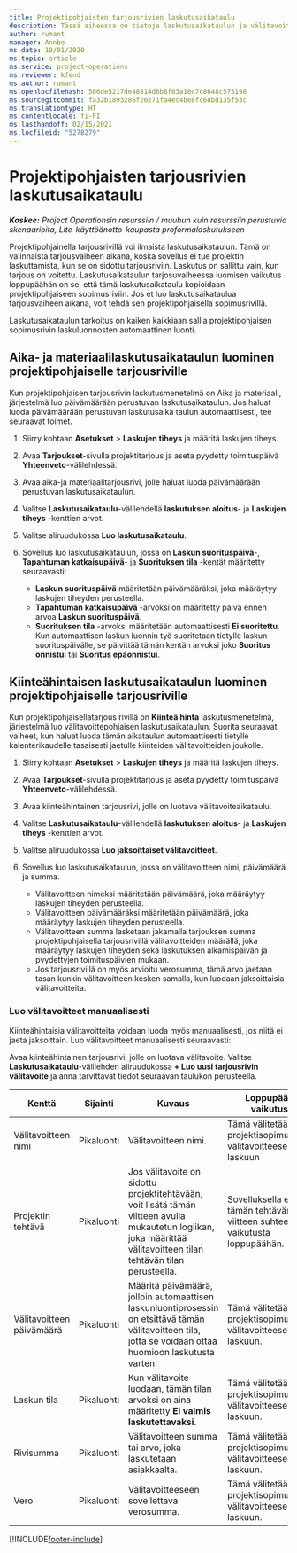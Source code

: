 ```yaml
---
title: Projektipohjaisten tarjousrivien laskutusaikataulu
description: Tässä aiheessa on tietoja laskutusaikataulun ja välitavoitteiden luomisesta tarjousriveille.
author: rumant
manager: Annbe
ms.date: 10/01/2020
ms.topic: article
ms.service: project-operations
ms.reviewer: kfend
ms.author: rumant
ms.openlocfilehash: 506de5217de48814d6b8f03a10c7c8648c575198
ms.sourcegitcommit: fa32b1893286f20271fa4ec4be8fc68bd135f53c
ms.translationtype: HT
ms.contentlocale: fi-FI
ms.lasthandoff: 02/15/2021
ms.locfileid: "5278279"
---
```

# <a name="invoice-schedules-on-project-based-quote-lines"></a>Projektipohjaisten tarjousrivien laskutusaikataulu

_**Koskee:** Project Operationsin resurssiin / muuhun kuin resurssiin perustuvia skenaarioita, Lite-käyttöönotto-kaupasta proformalaskutukseen_

Projektipohjainella tarjousrivillä voi ilmaista laskutusaikataulun. Tämä on valinnaista tarjousvaiheen aikana, koska sovellus ei tue projektin laskuttamista, kun se on sidottu tarjousriviin. Laskutus on sallittu vain, kun tarjous on voitettu. Laskutusaikataulun tarjosuvaiheessa luomisen vaikutus loppupäähän on se, että tämä laskutusaikataulu kopioidaan projektipohjaiseen sopimusriviin. Jos et luo laskutusaikataulua tarjousvaiheen aikana, voit tehdä sen projektipohjaisella sopimusrivillä.

Laskutusaikataulun tarkoitus on kaiken kaikkiaan sallia projektipohjaisen sopimusrivin laskuluonnosten automaattinen luonti. 

## <a name="create-a-time-and-material-invoice-schedule-for-a-project-based-quote-line"></a>Aika- ja materiaalilaskutusaikataulun luominen projektipohjaiselle tarjousriville

Kun projektipohjaisen tarjousrivin laskutusmenetelmä on Aika ja materiaali, järjestelmä luo päivämäärään perustuvan laskutusaikataulun. Jos haluat luoda päivämäärään perustuvan laskutusaika taulun automaattisesti, tee seuraavat toimet.

1. Siirry kohtaan **Asetukset** > **Laskujen tiheys** ja määritä laskujen tiheys.
2. Avaa **Tarjoukset**-sivulla projektitarjous ja aseta pyydetty toimituspäivä **Yhteenveto**-välilehdessä.
3. Avaa aika-ja materiaalitarjousrivi, jolle haluat luoda päivämäärään perustuvan laskutusaikataulun. 
4. Valitse **Laskutusaikataulu**-välilehdellä **laskutuksen aloitus**- ja **Laskujen tiheys** -kenttien arvot. 
5. Valitse aliruudukossa **Luo laskutusaikataulu**.
6. Sovellus luo laskutusaikataulun, jossa on **Laskun suorituspäivä**-, **Tapahtuman katkaisupäivä**- ja **Suorituksen tila** -kentät määritetty seuraavasti:

    - **Laskun suorituspäivä** määritetään päivämääräksi, joka määräytyy laskujen tiheyden perusteella.
    - **Tapahtuman katkaisupäivä** -arvoksi on määritetty päivä ennen arvoa **Laskun suorituspäivä**.
    - **Suorituksen tila** -arvoksi määritetään automaattisesti **Ei suoritettu**. Kun automaattisen laskun luonnin työ suoritetaan tietylle laskun suorituspäivälle, se päivittää tämän kentän arvoksi joko **Suoritus onnistui** tai **Suoritus epäonnistui**.

## <a name="create-a-fixed-price-invoice-schedule-for-a-project-based-quote-line"></a>Kiinteähintaisen laskutusaikataulun luominen projektipohjaiselle tarjousriville

Kun projektipohjaisellatarjous rivillä on **Kiinteä hinta** laskutusmenetelmä, järjestelmä luo välitavoittepohjaisen laskutusaikataulun. Suorita seuraavat vaiheet, kun haluat luoda tämän aikataulun automaattisesti tietylle kalenterikaudelle tasaisesti jaetulle kiinteiden välitavoitteiden joukolle.

1. Siirry kohtaan **Asetukset** > **Laskujen tiheys** ja määritä laskujen tiheys.
2. Avaa **Tarjoukset**-sivulla projektitarjous ja aseta pyydetty toimituspäivä **Yhteenveto**-välilehdessä.
3. Avaa kiinteähintainen tarjousrivi, jolle on luotava välitavoiteaikataulu. 
4. Valitse **Laskutusaikataulu**-välilehdellä **laskutuksen aloitus**- ja **Laskujen tiheys** -kenttien arvot. 
5. Valitse aliruudukossa **Luo jaksoittaiset välitavoitteet**.
6. Sovellus luo laskutusaikataulun, jossa on välitavoitteen nimi, päivämäärä ja summa.

    - Välitavoitteen nimeksi määritetään päivämäärä, joka määräytyy laskujen tiheyden perusteella.
    - Välitavoitteen päivämääräksi määritetään päivämäärä, joka määräytyy laskujen tiheyden perusteella.
    - Välitavoitteen summa lasketaan jakamalla tarjouksen summa projektipohjaisella tarjousrivillä välitavoitteiden määrällä, joka määräytyy laskujen tiheyden sekä laskutuksen alkamispäivän ja pyydettyjen toimituspäivien mukaan.
    - Jos tarjousrivillä on myös arvioitu verosumma, tämä arvo jaetaan tasan kunkin välitavoitteen kesken samalla, kun luodaan jaksoittaisia välitavoitteita.

### <a name="manually-create-milestones"></a>Luo välitavoitteet manuaalisesti

Kiinteähintaisia välitavoitteita voidaan luoda myös manuaalisesti, jos niitä ei jaeta jaksoittain. Luo välitavoitteet manuaalisesti seuraavasti:

Avaa kiinteähintainen tarjousrivi, jolle on luotava välitavoite. Valitse **Laskutusaikataulu**-välilehden aliruudukossa **+ Luo uusi tarjousrivin välitavoite** ja anna tarvittavat tiedot seuraavan taulukon perusteella.

| **Kenttä** | **Sijainti** | **Kuvaus** | **Loppupään vaikutus** |
| --- | --- | --- | --- |
| Välitavoitteen nimi | Pikaluonti | Välitavoitteen nimi. | Tämä välitetään projektisopimusrivin välitavoitteeseen ja laskuun |
| Projektin tehtävä | Pikaluonti | Jos välitavoite on sidottu projektitehtävään, voit lisätä tämän viitteen avulla mukautetun logiikan, joka määrittää välitavoitteen tilan tehtävän tilan perusteella. | Sovelluksella ei ole tämän tehtävän viitteen suhteen vaikutusta loppupäähän. |
| Välitavoitteen päivämäärä | Pikaluonti | Määritä päivämäärä, jolloin automaattisen laskunluontiprosessin on etsittävä tämän välitavoitteen tila, jotta se voidaan ottaa huomioon laskutusta varten. | Tämä välitetään projektisopimusrivin välitavoitteeseen ja laskuun. |
| Laskun tila | Pikaluonti | Kun välitavoite luodaan, tämän tilan arvoksi on aina määritetty **Ei valmis laskutettavaksi**. | Tämä välitetään projektisopimusrivin välitavoitteeseen ja laskuun. |
| Rivisumma | Pikaluonti | Välitavoitteen summa tai arvo, joka laskutetaan asiakkaalta. | Tämä välitetään projektisopimusrivin välitavoitteeseen ja laskuun. |
| Vero | Pikaluonti | Välitavoitteeseen sovellettava verosumma. | Tämä välitetään projektisopimusrivin välitavoitteeseen ja laskuun. |


[!INCLUDE[footer-include](../includes/footer-banner.md)]